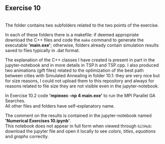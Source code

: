 ## Exercise 10

<br>
The folder contains two subfolders related to the two points of the exercise.<br>

In each of these folders there is a makefile: if deemed appropriate download the C++ files
and code the `make` command to generate the executable <strong>'main.exe'</strong>; otherwise,
folders already contain simulation results saved to files typically in .dat format. <br>

The explanation of the C++ classes I have created is present in part in the jupyter-notebook
and in more details in TSP.h and TSP.cpp. 
I also produced two animations (gift files) related to the optimization 
of the best path between cities with Simulated Annealing in folder 10.1: they are very nice but for size reasons,
I could not upload them to this repository and always for reasons related to file size they are not visible even in the jupyter-notebook. <br>

In Exercise 10.2 code **'mpiexec -np 4 main.exe'** to run the MPI Parallel GA Searches. <br>
All other files and folders have self-explanatory name. <br>

The comment on the results is contained in the jupyter-notebook named <strong>'Numerical Exercises 10.ipynb'</strong>.<br>
This notebook does not appear in full form when viewed through `GitHub`: download the jupyter file and
open it locally to see <em>colors</em>, <em>titles</em>, <em>equations</em> and <em>graphs</em> correctly.
